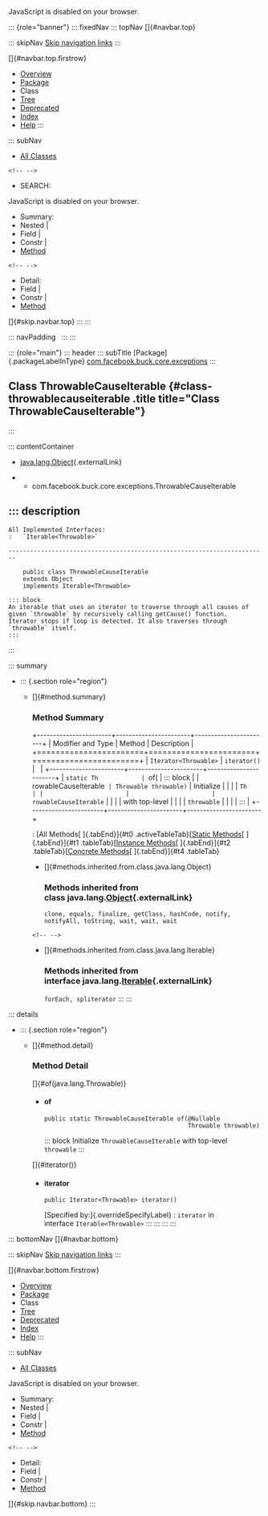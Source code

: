 <div>

JavaScript is disabled on your browser.

</div>

::: {role="banner"}
::: fixedNav
::: topNav
[]{#navbar.top}

::: skipNav
[Skip navigation links](#skip.navbar.top "Skip navigation links")
:::

[]{#navbar.top.firstrow}

-   [Overview](../../../../../index.html)
-   [Package](package-summary.html)
-   Class
-   [Tree](package-tree.html)
-   [Deprecated](../../../../../deprecated-list.html)
-   [Index](../../../../../index-all.html)
-   [Help](../../../../../help-doc.html)
:::

::: subNav
-   [All Classes](../../../../../allclasses.html)

```{=html}
<!-- -->
```
-   SEARCH:

<div>

<div>

JavaScript is disabled on your browser.

</div>

</div>

<div>

-   Summary: 
-   Nested \| 
-   Field \| 
-   Constr \| 
-   [Method](#method.summary)

```{=html}
<!-- -->
```
-   Detail: 
-   Field \| 
-   Constr \| 
-   [Method](#method.detail)

</div>

[]{#skip.navbar.top}
:::
:::

::: navPadding
 
:::
:::

::: {role="main"}
::: header
::: subTitle
[Package]{.packageLabelInType} [com.facebook.buck.core.exceptions](package-summary.html)
:::

## Class ThrowableCauseIterable {#class-throwablecauseiterable .title title="Class ThrowableCauseIterable"}
:::

::: contentContainer
-   [java.lang.Object](http://docs.oracle.com/javase/7/docs/api/java/lang/Object.html?is-external=true "class or interface in java.lang"){.externalLink}

-   -   com.facebook.buck.core.exceptions.ThrowableCauseIterable

::: description
-   

    All Implemented Interfaces:
    :   `Iterable<Throwable>`

    ------------------------------------------------------------------------

        public class ThrowableCauseIterable
        extends Object
        implements Iterable<Throwable>

    ::: block
    An iterable that uses an iterator to traverse through all causes of
    given `throwable` by recursively calling getCause() function.
    Iterator stops if loop is detected. It also traverses through
    `throwable` itself.
    :::
:::

::: summary
-   ::: {.section role="region"}
    -   []{#method.summary}

        ### Method Summary

        +-----------------------+-----------------------+-----------------------+
        | Modifier and Type     | Method                | Description           |
        +=======================+=======================+=======================+
        | `Iterator<Throwable>` | `iterator()`          |                       |
        +-----------------------+-----------------------+-----------------------+
        | `static Th            | `of​(                  | ::: block             |
        | rowableCauseIterable` | Throwable throwable)` | Initialize            |
        |                       |                       | `Th                   |
        |                       |                       | rowableCauseIterable` |
        |                       |                       | with top-level        |
        |                       |                       | `throwable`           |
        |                       |                       | :::                   |
        +-----------------------+-----------------------+-----------------------+

        : [All Methods[ ]{.tabEnd}]{#t0 .activeTableTab}[[Static
        Methods](javascript:show(1);)[ ]{.tabEnd}]{#t1
        .tableTab}[[Instance
        Methods](javascript:show(2);)[ ]{.tabEnd}]{#t2
        .tableTab}[[Concrete
        Methods](javascript:show(8);)[ ]{.tabEnd}]{#t4 .tableTab}

        -   []{#methods.inherited.from.class.java.lang.Object}

            ### Methods inherited from class java.lang.[Object](http://docs.oracle.com/javase/7/docs/api/java/lang/Object.html?is-external=true "class or interface in java.lang"){.externalLink}

            `clone, equals, finalize, getClass, hashCode, notify, notifyAll, toString, wait, wait, wait`

        ```{=html}
        <!-- -->
        ```
        -   []{#methods.inherited.from.class.java.lang.Iterable}

            ### Methods inherited from interface java.lang.[Iterable](http://docs.oracle.com/javase/7/docs/api/java/lang/Iterable.html?is-external=true "class or interface in java.lang"){.externalLink}

            `forEach, spliterator`
    :::
:::

::: details
-   ::: {.section role="region"}
    -   []{#method.detail}

        ### Method Detail

        []{#of(java.lang.Throwable)}

        -   #### of

            ``` methodSignature
            public static ThrowableCauseIterable of​(@Nullable
                                                    Throwable throwable)
            ```

            ::: block
            Initialize `ThrowableCauseIterable` with top-level
            `throwable`
            :::

        []{#iterator()}

        -   #### iterator

            ``` methodSignature
            public Iterator<Throwable> iterator()
            ```

            [Specified by:]{.overrideSpecifyLabel}
            :   `iterator` in interface `Iterable<Throwable>`
    :::
:::
:::
:::

::: bottomNav
[]{#navbar.bottom}

::: skipNav
[Skip navigation links](#skip.navbar.bottom "Skip navigation links")
:::

[]{#navbar.bottom.firstrow}

-   [Overview](../../../../../index.html)
-   [Package](package-summary.html)
-   Class
-   [Tree](package-tree.html)
-   [Deprecated](../../../../../deprecated-list.html)
-   [Index](../../../../../index-all.html)
-   [Help](../../../../../help-doc.html)
:::

::: subNav
-   [All Classes](../../../../../allclasses.html)

<div>

<div>

JavaScript is disabled on your browser.

</div>

</div>

<div>

-   Summary: 
-   Nested \| 
-   Field \| 
-   Constr \| 
-   [Method](#method.summary)

```{=html}
<!-- -->
```
-   Detail: 
-   Field \| 
-   Constr \| 
-   [Method](#method.detail)

</div>

[]{#skip.navbar.bottom}
:::
